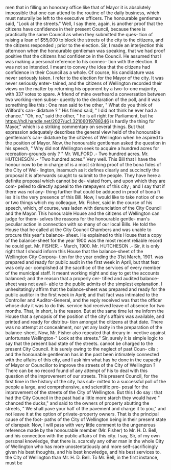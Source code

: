 men that in filling an honorary office like that of Mayor it is absolutely impossible that one can attend to the routine of the daily business, which must naturally be left to the executive officers. The honourable gentleman said, "Look at the streets." Well, I say there, again, is another proof that the citizens have confidence in their present Council, because there is practically the same Council as when they submitted the ques- tion of raising a loan of $55,000 to block the streets of the city to the citizens, and the citizens responded ; prior to the election. Sir, I made an interjection this afternoon when the honourable gentleman was speaking, that we had proof positive that the citizens had confidence in the Council. He assumed that I was making a personal reference to his connec- tion with the election. It was not so intended. I meant to convey the idea that the citizens had confidence in their Council as a whole. Of course, his candidature was never seriously taken. I refer to the election for the Mayor of the city. It was never seriously enter- tained, and the citizens of Wellington recorded their views on the matter by returning his opponent by a two-to-one majority, with 337 votes to spare. A friend of mine overheard a conversation between two working-men subse- quently to the declaration of the poll, and it was something like this : One man said to the other, " What do you think of Wilford's can- didature ? " His friend said, " I did not think he ever had a chance." "Oh, no," said the other, " he is all right for Parliament, but he https://hdl.handle.net/2027/uc1.32106019788246 is hardly the thing for Mayor," which is a striking commentary on several things. But that expression adequately describes the general view held of the honourable gentleman's can- didature by the citizens of Wellington when he aspired to the position of Mayor. Now, the honourable gentleman asked the question in his speech, " Why did not Wellington seek to acquire a hundred acres for recreation-grounds only ? " Mr. WILFORD .- Two hundred acres. Mr. HUTCHESON .- "Two hundred acres." Very well. This Bill that I have the honour now to be in charge of is a most striking proof of the bona fides of the City of Wel- lington, inasmuch as it defines clearly and succinctly the proposal it is afterwards sought to submit to the people. They have here a definite proposal which cannot be de- viated from, and upon which they are com- pelled to directly appeal to the ratepayers of this city ; and I say that if there was not any- thing further that could be adduced in proof of bona fi les it is the very presence of this Bill. Now, I would like to take notice of one or two things which my colleague, Mr. Fisher, said in the course of his speech, which, of course, was laden with denunciation of the City Council and the Mayor. This honourable House and the citizens of Wellington can judge for them- selves the reasons for the honourable gentle- man's peculiar action in connection with so many of our local Bills. He told the House that he called at the City Council Chambers and was unable to procure this year's balance- sheet. He explained to this House that a copy of the balance-sheet for the year 1900 was the most recent reliable record he could get. Mr. FISHER. - March, 1900. Mr. HUTCHESON .- Sir, it is only right that I should inform this House that the balance-sheet of the Wellington City Corpora- tion for the year ending the 31st March, 1901. was prepared and ready for public audit in the first week in April, but that feat was only ac- complished at the sacrifice of the services of every member of the municipal staff. It meant working night and day to get the accounts balanced; and the reason that a properly cer- tified and audited balance-sheet was not avail- able to the public admits of the simplest explanation. I unhesitatingly affirm that the balance-sheet was prepared and ready for the public auditor in the first week in April; and that fact was intimated to the Controller and Auditor-General, and the reply received was that the officer whose duty it was to do this. service had received leave of absence for two months. That, in short, is the reason. But at the same time let me inform the House that a synopsis of the position of the city's affairs was available, and printed and ready for distribu- tion amongst the citizens at that date. There was no attempt at concealment, nor yet any laxity in the preparation of the balance-sheet. Now, Mr. Fisher also repeated that dreary in- vective against unfortunate Wellington-" Look at the streets." Sir, surely it is simple logic to say that the present bad state of the streets. cannot be charged to the present City Council. It is surely owing to the neglect of past Coun- cils ; and the honourable gentleman has in the past been intimately connected with the affairs of this city, and I ask him what has he done in the capacity of Mayor or Councillor to improve the streets of the City of Wellington ? There can be no record found of any attempt of his to deal with this question of the improvement of our streets. This present Council, for the first time in the history of the city, has sub- mitted to a successful poll of the people a large, and comprehensive, and scientific pro- posal for the improvement of the streets of the City of Wellington. But this I do say : that had the City Council in the past had a little more starch they would have " chanced the ducks," and said to the owners of property abutting the streets, " We shall pave your half of the pavement and charge it to you," and not leave it at the option of private-property owners. That is the principal cause of the foot- paths of the City of Wellington being in their present state of disrepair. Now, I will pass with very little comment to the ungenerous reference made by the honourable member (Mr. Fisher) to Mr. H. D. Bell, and his connection with the public affairs of this city. I say, Sir, of my own personal knowledge, that there is. scarcely any other man in the whole City of Wellington who has more unostentatiously and more self-sacrificingly given his best thoughts, and his best knowledge, and his best services to. the City of Wellington than Mr. H. D. Bell. To Mr. Bell, in the first instance, must be 